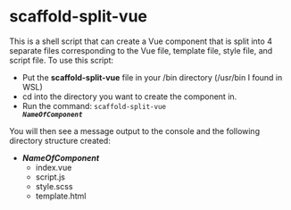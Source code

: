 # scaffold-split-vue

This is a shell script that can create a Vue component that is split into 4 separate files corresponding to the Vue file, template file, style file, and script file. To use this script:

- Put the **scaffold-split-vue** file in your /bin directory (/usr/bin I found in WSL)
- cd into the directory you want to create the component in.
- Run the command: <code>scaffold-split-vue **_NameOfComponent_** </code>

You will then see a message output to the console and the following directory structure created:

- **_NameOfComponent_**
  - index.vue
  - script.js
  - style.scss
  - template.html
